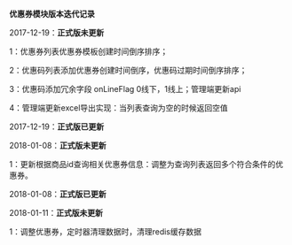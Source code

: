 **优惠券模块版本迭代记录**

2017-12-19：**正式版未更新**

1：优惠券列表优惠券模板创建时间倒序排序；

2：优惠码列表添加优惠券创建时间倒序，优惠码过期时间倒序排序；

3：优惠码添加冗余字段 onLineFlag 0线下，1线上；管理端更新api
 
4：管理端更新excel导出实现：当列表查询为空的时候返回空值

2017-12-19：**正式版已更新**

2018-01-08：**正式版未更新**

1：更新根据商品id查询相关优惠券信息：调整为查询列表返回多个符合条件的优惠券。

2018-01-08：**正式版已更新**

2018-01-11：**正式版未更新**

1：调整优惠券，定时器清理数据时，清理redis缓存数据